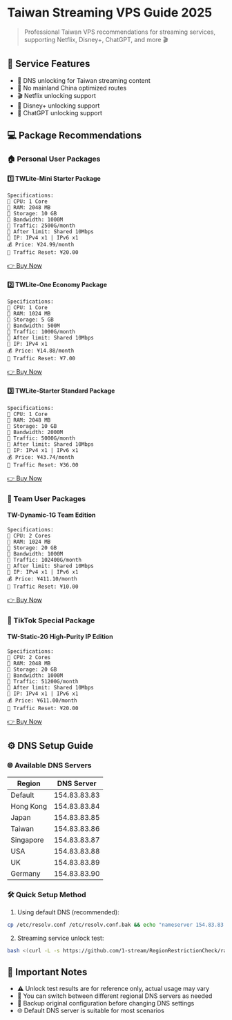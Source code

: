 # Taiwan Streaming VPS Guide 2025

> Professional Taiwan VPS recommendations for streaming services, supporting Netflix, Disney+, ChatGPT, and more 🎬

## 🌟 Service Features

- 🎯 DNS unlocking for Taiwan streaming content
- 🚀 No mainland China optimized routes
- 🎬 Netflix unlocking support
- 🏰 Disney+ unlocking support
- 🤖 ChatGPT unlocking support

## 💻 Package Recommendations

### 🏠 Personal User Packages

#### 1️⃣ TWLite-Mini Starter Package
```properties
Specifications:
📌 CPU: 1 Core
📌 RAM: 2048 MB
📌 Storage: 10 GB
📌 Bandwidth: 1000M
📌 Traffic: 2500G/month
📌 After limit: Shared 10Mbps
📌 IP: IPv4 x1 | IPv6 x1
💰 Price: ¥24.99/month
🔄 Traffic Reset: ¥20.00
```
[👉 Buy Now](https://akile.io/shop/server?type=traffic&areaId=6&nodeId=11&planId=827&aff_code=a1e2817f-c626-4f0b-b7ba-afce0951a583)

#### 2️⃣ TWLite-One Economy Package
```properties
Specifications:
📌 CPU: 1 Core
📌 RAM: 1024 MB
📌 Storage: 5 GB
📌 Bandwidth: 500M
📌 Traffic: 1000G/month
📌 After limit: Shared 10Mbps
📌 IP: IPv4 x1
💰 Price: ¥14.88/month
🔄 Traffic Reset: ¥7.00
```
[👉 Buy Now](https://acck.io/shop/server?type=traffic&areaId=3&nodeId=5&planId=50&aff_code=ea428d86-959e-4efc-8888-8a7eeab51e52)

#### 3️⃣ TWLite-Starter Standard Package
```properties
Specifications:
📌 CPU: 1 Core
📌 RAM: 2048 MB
📌 Storage: 10 GB
📌 Bandwidth: 2000M
📌 Traffic: 5000G/month
📌 After limit: Shared 10Mbps
📌 IP: IPv4 x1 | IPv6 x1
💰 Price: ¥43.74/month
🔄 Traffic Reset: ¥36.00
```
[👉 Buy Now](https://akile.io/shop/server?type=traffic&areaId=6&nodeId=11&planId=828&aff_code=a1e2817f-c626-4f0b-b7ba-afce0951a583)

### 👥 Team User Packages

#### TW-Dynamic-1G Team Edition
```properties
Specifications:
📌 CPU: 2 Cores
📌 RAM: 1024 MB
📌 Storage: 20 GB
📌 Bandwidth: 1000M
📌 Traffic: 102400G/month
📌 After limit: Shared 10Mbps
📌 IP: IPv4 x1 | IPv6 x1
💰 Price: ¥411.10/month
🔄 Traffic Reset: ¥10.00
```
[👉 Buy Now](https://akile.io/shop/server?type=traffic&areaId=6&nodeId=16&planId=859&aff_code=a1e2817f-c626-4f0b-b7ba-afce0951a583)

### 🎯 TikTok Special Package

#### TW-Static-2G High-Purity IP Edition
```properties
Specifications:
📌 CPU: 2 Cores
📌 RAM: 2048 MB
📌 Storage: 20 GB
📌 Bandwidth: 1000M
📌 Traffic: 51200G/month
📌 After limit: Shared 10Mbps
📌 IP: IPv4 x1 | IPv6 x1
💰 Price: ¥611.00/month
🔄 Traffic Reset: ¥20.00
```
[👉 Buy Now](https://akile.io/shop/server?type=traffic&areaId=6&nodeId=21&planId=906&aff_code=a1e2817f-c626-4f0b-b7ba-afce0951a583)

## ⚙️ DNS Setup Guide

### 🌐 Available DNS Servers
| Region | DNS Server |
|--------|------------|
| Default | 154.83.83.83 |
| Hong Kong | 154.83.83.84 |
| Japan | 154.83.83.85 |
| Taiwan | 154.83.83.86 |
| Singapore | 154.83.83.87 |
| USA | 154.83.83.88 |
| UK | 154.83.83.89 |
| Germany | 154.83.83.90 |

### 🛠️ Quick Setup Method

1. Using default DNS (recommended):
```bash
cp /etc/resolv.conf /etc/resolv.conf.bak && echo "nameserver 154.83.83.83" > /etc/resolv.conf
```

2. Streaming service unlock test:
```bash
bash <(curl -L -s https://github.com/1-stream/RegionRestrictionCheck/raw/main/check.sh) -M 4
```

## 📝 Important Notes

- ⚠️ Unlock test results are for reference only, actual usage may vary
- 🔄 You can switch between different regional DNS servers as needed
- 💾 Backup original configuration before changing DNS settings
- 🌐 Default DNS server is suitable for most scenarios 
